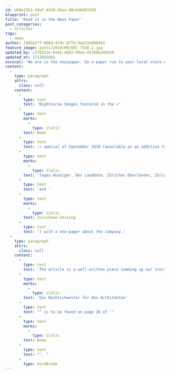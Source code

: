 ```yaml
---
id: d40e15b3-39af-4438-93aa-08cb4b603199
blueprint: post
title: 'Read it in the News Paper'
post_categories:
  - articles
tags:
  - news
author: fd85b2f7-006d-47dc-877d-5eb32e090442
feature_image: posts/2019/09/DSC_7530_2.jpg
updated_by: c2f8321e-be41-4d83-b9ee-8136dba46b39
updated_at: 1712691801
excerpt: 'We are in the newspaper. Do a paper run to your local store ASAP.'
content:
  -
    type: paragraph
    attrs:
      class: null
    content:
      -
        type: text
        text: 'Nightnurse Images featured in the »'
      -
        type: text
        marks:
          -
            type: italic
        text: Home
      -
        type: text
        text: '« special of September 2019 (available as an addition to the Swiss newspapers; '
      -
        type: text
        marks:
          -
            type: italic
        text: 'Tages-Anzeiger, Der Landbote, Züricher Oberländer, Züricher Unterländer, '
      -
        type: text
        text: 'and '
      -
        type: text
        marks:
          -
            type: italic
        text: Zurichsee-Zeitung
      -
        type: text
        text: ') with a one-pager about the company.'
  -
    type: paragraph
    attrs:
      class: null
    content:
      -
        type: text
        text: 'The article is a well-written piece summing up our story, way of working and our passion for visualization. The full article called “'
      -
        type: text
        marks:
          -
            type: italic
        text: 'Die Nachtschwester für den Architekten'
      -
        type: text
        text: "” is to be found on page 20 of '"
      -
        type: text
        marks:
          -
            type: italic
        text: Home
      -
        type: text
        text: "'. "
      -
        type: hardBreak
---
```


